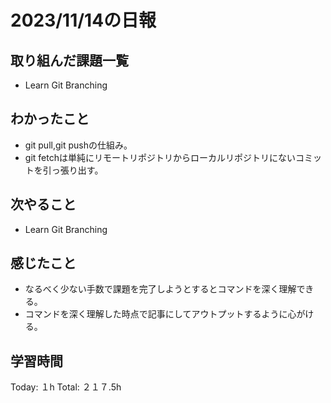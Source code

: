 # 2023/11/14の日報
## 取り組んだ課題一覧
*  Learn Git Branching
## わかったこと
* git pull,git pushの仕組み。
* git fetchは単純にリモートリポジトリからローカルリポジトリにないコミットを引っ張り出す。
## 次やること
*  Learn Git Branching
## 感じたこと
* なるべく少ない手数で課題を完了しようとするとコマンドを深く理解できる。
* コマンドを深く理解した時点で記事にしてアウトプットするように心がける。
## 学習時間
Today: １h
Total: ２１７.5h
